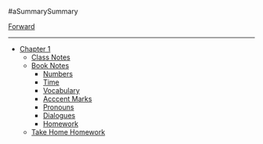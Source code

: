 #aSummarySummary

[Forward](./forward.md)

----

- [Chapter 1](./chapter_1.md)
  - [Class Notes](./book/class_notes.md)
  - [Book Notes](./book/book_notes.md)
    - [Numbers](./book/chapter_1/numbers.md)
    - [Time](./book/chapter_1/time.md)
    - [Vocabulary](./book/chapter_1/vocabulary.md)
    - [Acccent Marks](./book/chapter_1/accent_marks.md)
    - [Pronouns](./book/chapter_1/pronouns.md)
    - [Dialogues]()
    - [Homework](./book/book_homework/chapter1.md)
  - [Take Home Homework](./book/chapter_1/take_home_homework.md)
